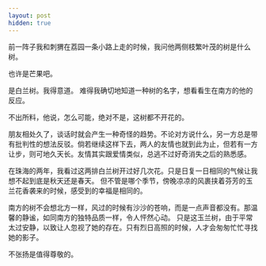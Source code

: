 ```yaml
---
layout: post
hidden: true
---
```

前一阵子我和刺猬在荔园一条小路上走的时候，我问他两侧枝繁叶茂的树是什么树。

也许是芒果吧。

是白兰树。我得意道。 难得我确切地知道一种树的名字，想看看生在南方的他的反应。

不出所料，他说，怎么可能，绝对不是，这树都不开花的。

朋友相处久了，谈话时就会产生一种奇怪的趋势。不论对方说什么，另一方总是带有批判性的想法反驳。倘若继续这样下去，两人的友情也就到此为止，但若有一方让步，则可地久天长。友情其实跟爱情类似，总逃不过好奇消失之后的熟悉感。

在珠海的两年，我看过这两排白兰树开过好几次花。只是日复一日相同的气候让我想不起到底是秋天还是春天。 但不管是哪个季节，傍晚凉凉的风裹挟着芬芳的玉兰花香袭来的时候，感受到的幸福是相同的。

南方的树不会想北方一样，风过的时候有沙沙的苍响，而是一点声音都没有。那温馨的静谧，如同南方的独特品质一样，令人怦然心动。 只是这玉兰树，由于平常太过安静，以致让人忽视了她的存在。只有烈日高照的时候，人才会匆匆忙忙寻找她的影子。

不张扬是值得尊敬的。